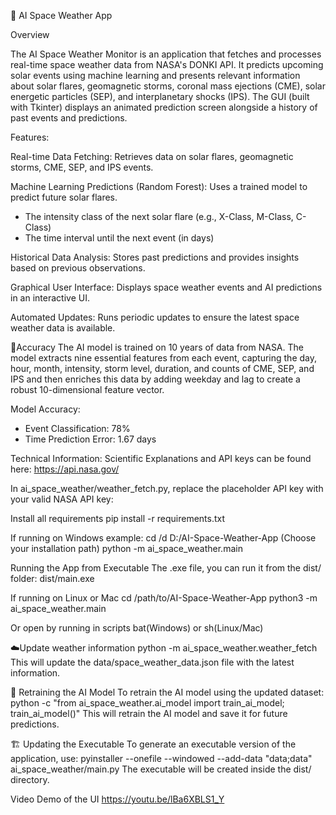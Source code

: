 🚀 AI Space Weather App

Overview

The AI Space Weather Monitor is an application that fetches and processes real-time space weather data from NASA's DONKI API. It predicts upcoming solar events using machine learning and presents relevant information about solar flares, geomagnetic storms, coronal mass ejections (CME), solar energetic particles (SEP), and interplanetary shocks (IPS). The GUI (built with Tkinter) displays an animated prediction screen alongside a history of past events and predictions.

Features:

Real-time Data Fetching: Retrieves data on solar flares, geomagnetic storms, CME, SEP, and IPS events.

Machine Learning Predictions (Random Forest): Uses a trained model to predict future solar flares.
- The intensity class of the next solar flare (e.g., X-Class, M-Class, C-Class)
- The time interval until the next event (in days)

Historical Data Analysis: Stores past predictions and provides insights based on previous observations.

Graphical User Interface: Displays space weather events and AI predictions in an interactive UI.

Automated Updates: Runs periodic updates to ensure the latest space weather data is available.

🎯Accuracy
The AI model is trained on 10 years of data from NASA. The model extracts nine essential features from each event, capturing the day, hour, month, intensity, storm level, duration, and counts of CME, SEP, and IPS and then enriches this data by adding weekday and lag to create a robust 10-dimensional feature vector.

Model Accuracy:
- Event Classification: 78%
- Time Prediction Error: 1.67 days


Technical Information:
Scientific Explanations and API keys can be found here: https://api.nasa.gov/

In ai_space_weather/weather_fetch.py, replace the placeholder API key with your valid NASA API key:

Install all requirements
pip install -r requirements.txt

If running on Windows
example: cd /d D:/AI-Space-Weather-App (Choose your installation path)
python -m ai_space_weather.main

Running the App from Executable
The .exe file, you can run it from the dist/ folder:
dist/main.exe

If running on Linux or Mac
cd /path/to/AI-Space-Weather-App
python3 -m ai_space_weather.main

Or open by running in scripts bat(Windows) or sh(Linux/Mac)

☁️Update weather information
python -m ai_space_weather.weather_fetch
This will update the data/space_weather_data.json file with the latest information.

🧠 Retraining the AI Model
To retrain the AI model using the updated dataset:
python -c "from ai_space_weather.ai_model import train_ai_model; train_ai_model()"
This will retrain the AI model and save it for future predictions.

🏗️ Updating the Executable
To generate an executable version of the application, use:
pyinstaller --onefile --windowed --add-data "data;data" ai_space_weather/main.py
The executable will be created inside the dist/ directory.

Video Demo of the UI
https://youtu.be/lBa6XBLS1_Y
